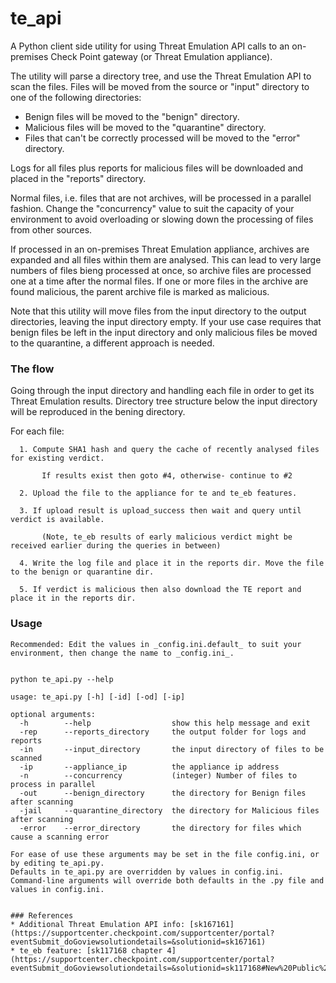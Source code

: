 # te_api
A Python client side utility for using Threat Emulation API calls to an on-premises Check Point gateway (or Threat Emulation appliance).

The utility will parse a directory tree, and use the Threat Emulation API to scan the files.
Files will be moved from the source or "input" directory to one of the following directories:
- Benign files will be moved to the "benign" directory.
- Malicious files will be moved to the "quarantine" directory.
- Files that can't be correctly processed will be moved to the "error" directory.

Logs for all files plus reports for malicious files will be downloaded and placed in the "reports" directory.

Normal files, i.e. files that are not archives, will be processed in a parallel fashion. Change the "concurrency" value to suit the capacity of your environment to avoid overloading or slowing down the processing of files from other sources.

If processed in an on-premises Threat Emulation appliance, archives are expanded and all files within them are analysed. This can lead to very large numbers of files bieng processed at once, so archive files are processed one at a time after the normal files. If one or more files in the archive are found malicious, the parent archive file is marked as malicious.

Note that this utility will move files from the input directory to the output directories, leaving the input directory empty.
If your use case requires that benign files be left in the input directory and only malicious files be moved to the quarantine, a different approach is needed.

### The flow
Going through the input directory and handling each file in order to get its Threat Emulation results.
Directory tree structure below the input directory will be reproduced in the bening directory.

For each file:

      1. Compute SHA1 hash and query the cache of recently analysed files for existing verdict.

           If results exist then goto #4, otherwise- continue to #2
    
      2. Upload the file to the appliance for te and te_eb features.
    
      3. If upload result is upload_success then wait and query until verdict is available.

           (Note, te_eb results of early malicious verdict might be received earlier during the queries in between)
    
      4. Write the log file and place it in the reports dir. Move the file to the benign or quarantine dir.
    
      5. If verdict is malicious then also download the TE report and place it in the reports dir.





### Usage
~~~~
Recommended: Edit the values in _config.ini.default_ to suit your environment, then change the name to _config.ini_.


python te_api.py --help

usage: te_api.py [-h] [-id] [-od] [-ip]

optional arguments:
  -h        --help                  show this help message and exit
  -rep		--reports_directory		the output folder for logs and reports
  -in		--input_directory		the input directory of files to be scanned
  -ip		--appliance_ip			the appliance ip address
  -n		--concurrency			(integer) Number of files to process in parallel
  -out		--benign_directory		the directory for Benign files after scanning
  -jail		--quarantine_directory	the directory for Malicious files after scanning
  -error	--error_directory		the directory for files which cause a scanning error

For ease of use these arguments may be set in the file config.ini, or by editing te_api.py.
Defaults in te_api.py are overridden by values in config.ini.
Command-line arguments will override both defaults in the .py file and values in config.ini.


### References
* Additional Threat Emulation API info: [sk167161](https://supportcenter.checkpoint.com/supportcenter/portal?eventSubmit_doGoviewsolutiondetails=&solutionid=sk167161)
* te_eb feature: [sk117168 chapter 4](https://supportcenter.checkpoint.com/supportcenter/portal?eventSubmit_doGoviewsolutiondetails=&solutionid=sk117168#New%20Public%20API%20Interface)
